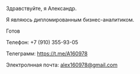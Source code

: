Здравствуйте, я Александр.

Я являюсь дипломированным бизнес-аналитиком.

Готов 

Телефон: +7 (910) 355-93-05

Телеграмм: https://t.me/A160978

Электролнная почта: alex160978@gmail.com

